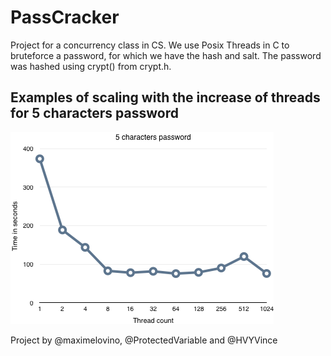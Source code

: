# PassCracker

Project for a concurrency class in CS. We use Posix Threads in C to bruteforce a password, for which we have the hash and salt. The password was hashed using crypt() from crypt.h.

## Examples of scaling with the increase of threads for 5 characters password
![chart for 5 chars](5chars.png)

Project by @maximelovino, @ProtectedVariable and @HVYVince
